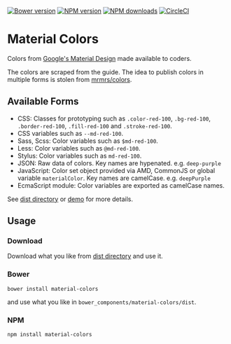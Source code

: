 [![Bower version](https://img.shields.io/bower/v/material-colors.svg)](https://github.com/shuhei/material-colors)
[![NPM version](https://img.shields.io/npm/v/material-colors.svg)](https://www.npmjs.com/package/material-colors)
[![NPM downloads](https://img.shields.io/npm/dm/material-colors.svg)](https://www.npmjs.com/package/material-colors)
[![CircleCI](https://circleci.com/gh/shuhei/material-colors.svg?style=shield)](https://circleci.com/gh/shuhei/material-colors)

# Material Colors

Colors from [Google's Material Design](http://www.google.com/design/spec/style/color.html) made available to coders.

The colors are scraped from the guide. The idea to publish colors in multiple forms is stolen from [mrmrs/colors](https://github.com/mrmrs/colors).

## Available Forms

- CSS: Classes for prototyping such as `.color-red-100`, `.bg-red-100`, `.border-red-100`, `.fill-red-100` and `.stroke-red-100`.
- CSS variables such as `--md-red-100`.
- Sass, Scss: Color variables such as `$md-red-100`.
- Less: Color variables such as `@md-red-100`.
- Stylus: Color variables such as `md-red-100`.
- JSON: Raw data of colors. Key names are hypenated. e.g. `deep-purple`
- JavaScript: Color set object provided via AMD, CommonJS or global variable `materialColor`. Key names are camelCase. e.g. `deepPurple`
- EcmaScript module: Color variables are exported as camelCase names.

See [dist directory](dist) or [demo](http://shuheikagawa.com/material-colors/) for more details.

## Usage

### Download

Download what you like from [dist directory](dist) and use it.

### Bower

```
bower install material-colors
```

and use what you like in `bower_components/material-colors/dist`.

### NPM

```
npm install material-colors
```
